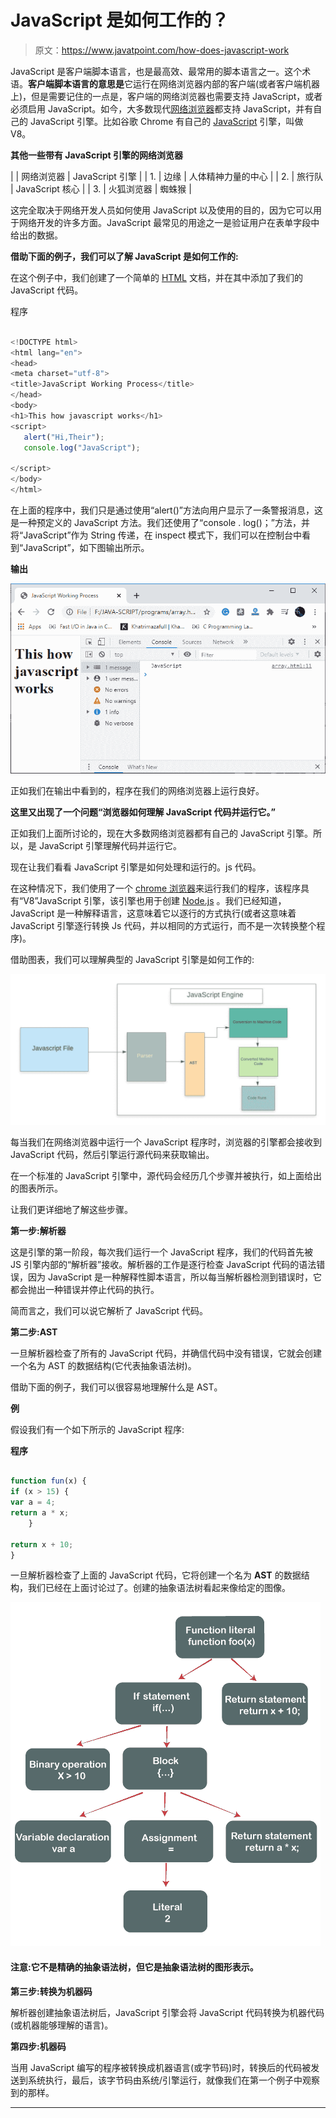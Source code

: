 # JavaScript 是如何工作的？

> 原文：<https://www.javatpoint.com/how-does-javascript-work>

JavaScript 是客户端脚本语言，也是最高效、最常用的脚本语言之一。这个术语。**客户端脚本语言的意思是**它运行在网络浏览器内部的客户端(或者客户端机器上)，但是需要记住的一点是，客户端的网络浏览器也需要支持 JavaScript，或者必须启用 JavaScript。如今，大多数现代[网络浏览器](https://www.javatpoint.com/browsers)都支持 JavaScript，并有自己的 JavaScript 引擎。比如谷歌 Chrome 有自己的 [JavaScript](https://www.javatpoint.com/javascript-tutorial) 引擎，叫做 V8。

**其他一些带有 JavaScript 引擎的网络浏览器**

|  | 网络浏览器 | JavaScript 引擎 |
| 1. | 边缘 | 人体精神力量的中心 |
| 2. | 旅行队 | JavaScript 核心 |
| 3. | 火狐浏览器 | 蜘蛛猴 |

这完全取决于网络开发人员如何使用 JavaScript 以及使用的目的，因为它可以用于网络开发的许多方面。JavaScript 最常见的用途之一是验证用户在表单字段中给出的数据。

**借助下面的例子，我们可以了解 JavaScript 是如何工作的:**

在这个例子中，我们创建了一个简单的 [HTML](https://www.javatpoint.com/browsers) 文档，并在其中添加了我们的 JavaScript 代码。

程序

```js

<!DOCTYPE html>
<html lang="en">
<head>
<meta charset="utf-8">
<title>JavaScript Working Process</title>
</head>
<body>
<h1>This how javascript works</h1>
<script>
   alert("Hi,Their");
   console.log("JavaScript");

</script>
</body>
</html>

```

在上面的程序中，我们只是通过使用“alert()”方法向用户显示了一条警报消息，这是一种预定义的 JavaScript 方法。我们还使用了“console . log()；”方法，并将“JavaScript”作为 String 传递，在 inspect 模式下，我们可以在控制台中看到“JavaScript”，如下图输出所示。

**输出**

![How does JavaScript Work](img/b27b295b85c10f16afff52404afb603e.png)

正如我们在输出中看到的，程序在我们的网络浏览器上运行良好。

**这里又出现了一个问题“浏览器如何理解 JavaScript 代码并运行它。”**

正如我们上面所讨论的，现在大多数网络浏览器都有自己的 JavaScript 引擎。所以，是 JavaScript 引擎理解代码并运行它。

现在让我们看看 JavaScript 引擎是如何处理和运行的。js 代码。

在这种情况下，我们使用了一个 [chrome 浏览器](https://www.javatpoint.com/google-chrome)来运行我们的程序，该程序具有“V8”JavaScript 引擎，该引擎也用于创建 [Node.js](https://www.javatpoint.com/nodejs-tutorial) 。我们已经知道，JavaScript 是一种解释语言，这意味着它以逐行的方式执行(或者这意味着 JavaScript 引擎逐行转换 Js 代码，并以相同的方式运行，而不是一次转换整个程序)。

借助图表，我们可以理解典型的 JavaScript 引擎是如何工作的:

![How does JavaScript Work](img/097a067869cd497c71386127b14caf6c.png)

每当我们在网络浏览器中运行一个 JavaScript 程序时，浏览器的引擎都会接收到 JavaScript 代码，然后引擎运行源代码来获取输出。

在一个标准的 JavaScript 引擎中，源代码会经历几个步骤并被执行，如上面给出的图表所示。

让我们更详细地了解这些步骤。

**第一步:解析器**

这是引擎的第一阶段，每次我们运行一个 JavaScript 程序，我们的代码首先被 JS 引擎内部的“解析器”接收。解析器的工作是逐行检查 JavaScript 代码的语法错误，因为 JavaScript 是一种解释性脚本语言，所以每当解析器检测到错误时，它都会抛出一种错误并停止代码的执行。

简而言之，我们可以说它解析了 JavaScript 代码。

**第二步:AST**

一旦解析器检查了所有的 JavaScript 代码，并确信代码中没有错误，它就会创建一个名为 AST 的数据结构(它代表抽象语法树)。

借助下面的例子，我们可以很容易地理解什么是 AST。

**例**

假设我们有一个如下所示的 JavaScript 程序:

**程序**

```js

function fun(x) {
if (x > 15) {
var a = 4;
return a * x;
    }

return x + 10;
}

```

一旦解析器检查了上面的 JavaScript 代码，它将创建一个名为 **AST** 的数据结构，我们已经在上面讨论过了。创建的抽象语法树看起来像给定的图像。

![How does JavaScript Work](img/1f99b769893502ae106e31e74d4ea4ee.png)

#### 注意:它不是精确的抽象语法树，但它是抽象语法树的图形表示。

**第三步:转换为机器码**

解析器创建抽象语法树后，JavaScript 引擎会将 JavaScript 代码转换为机器代码(或机器能够理解的语言)。

**第四步:机器码**

当用 JavaScript 编写的程序被转换成机器语言(或字节码)时，转换后的代码被发送到系统执行，最后，该字节码由系统/引擎运行，就像我们在第一个例子中观察到的那样。

* * *